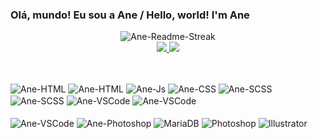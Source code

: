 ###  Olá, mundo! Eu sou a Ane / Hello, world! I'm Ane

<!-- - Desenvolvedora Front-end.
- Designer gráfico voltada para a área de criativos e id visuais. -->

<div align="center">
  <img alt="Ane-Readme-Streak" height="160em" src ="https://github-readme-streak-stats.herokuapp.com?user=anetelles&theme=dracula&hide_border=true&background=FFFFFF00">
</div>

<!--Height normal: 180em.-->

<div align="center">
  <a href="https://github.com/anetelles">
  <img height="180em" src="https://github-readme-stats.vercel.app/api?username=anetelles&show_icons=true&theme=dracula&include_all_commits=true&count_private=true"/>
  <img height="180em" src="https://github-readme-stats.vercel.app/api/top-langs/?username=anetelles&layout=compact&langs_count=7&theme=dracula"/>
</div>

##

<div style="display: inline_block"><br>
  <a href="https://github.com/anetelles?tab=repositories"></a>
  <img align="center" alt="Ane-HTML" src="https://img.shields.io/badge/HTML5-E34F26?style=for-the-badge&logo=html5&logoColor=white">
  <img align="center" alt="Ane-HTML" src="https://img.shields.io/badge/CSS3-1572B6?style=for-the-badge&logo=css3&logoColor=white">
  <img align="center" alt="Ane-Js" src="https://img.shields.io/badge/Sass-CC6699?style=for-the-badge&logo=sass&logoColor=white">
  <img align="center" alt="Ane-CSS" src="https://img.shields.io/badge/JavaScript-F7DF1E?style=for-the-badge&logo=javascript&logoColor=black">
  <img align="center" alt="Ane-SCSS" src="https://img.shields.io/badge/Node.js-43853D?style=for-the-badge&logo=node.js&logoColor=white"> 
  <img align="center" alt="Ane-SCSS" src="https://img.shields.io/badge/GIT-E44C30?style=for-the-badge&logo=git&logoColor=white">
  <img align="center" alt="Ane-VSCode" src="https://img.shields.io/badge/Angular-DD0031?style=for-the-badge&logo=angular&logoColor=white">
  <img align="center" alt="Ane-VSCode" src="https://img.shields.io/badge/Ionic-3880FF?style=for-the-badge&logo=ionic&logoColor=white"><br><br>
  <img align="center" alt="Ane-VSCode" src="https://img.shields.io/badge/Visual_Studio_Code-0078D4?style=for-the-badge&logo=visual%20studio%20code&logoColor=white">
  <img align="center" alt="Ane-Photoshop" src="https://img.shields.io/badge/Bootstrap-563D7C?style=for-the-badge&logo=bootstrap&logoColor=white">
  <img align="center" alt="MariaDB" src="https://img.shields.io/badge/MariaDB-003545?style=for-the-badge&logo=mariadb&logoColor=white">
  <img align="center" alt="Photoshop" src="https://img.shields.io/badge/Adobe%20Photoshop-31A8FF?style=for-the-badge&logo=Adobe%20Photoshop&logoColor=black">
  <img align="center" alt="Illustrator" src="https://img.shields.io/badge/Adobe%20Illustrator-FF9A00?style=for-the-badge&logo=adobe%20illustrator&logoColor=white">
  <!--<img align="center" alt="Ane-Git" height="30" width="30" src="https://cdn.jsdelivr.net/gh/devicons/devicon/icons/git/git-original.svg">       
</div>


<!--<div> 
  <h3>Redes Socias e Contato / Social Media and Contact</h3>
  <a href="https://www.instagram.com/anetelless" target="_blank"><img src="https://img.shields.io/badge/-Instagram-%23E4405F?style=for-the-badge&logo=instagram&logoColor=white" target="_blank"></a>
  <a href="https://www.linkedin.com/in/cristiane-telles-28a818231/" target="_blank"><img src="https://img.shields.io/badge/LinkedIn-0077B5?style=for-the-badge&logo=linkedin&logoColor=white" target="_blanck"></a>
    <a href="mailto:anetellesprotonmail.com" target="_blank"><img src="https://img.shields.io/badge/ProtonMail-8B89CC?style=for-the-badge&logo=protonmail&logoColor=white"target="_blank"></a>
  <a href="mailto:anedsgn@gmail.com" target="_blank"><img src="https://img.shields.io/badge/Gmail-D14836?style=for-the-badge&logo=gmail&logoColor=white"target="_blank"></a> 
  <a href="https://www.behance.net/cristianetelles" target="_blank"><img src="https://img.shields.io/badge/-Behance-blue?style=for-the-badge&logo=behance&logoColor=white" target="_blank"></a>

   

  
  
</div>
  
## 
 
![Snake animation](https://github.com/anetelles/anetelles/blob/output/github-contribution-grid-snake.svg)
 
</div>
